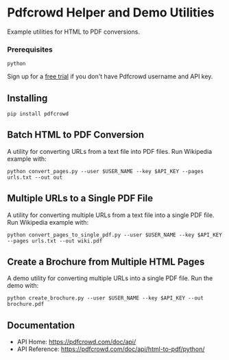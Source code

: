 # Pdfcrowd Helper and Demo Utilities

Example utilities for HTML to PDF conversions.

### Prerequisites

```
python
```

Sign up for a [free trial](https://pdfcrowd.com/user/sign_up/?pid=api-trial2) if you don't have Pdfcrowd username and API key.

## Installing

```
pip install pdfcrowd
```

## Batch HTML to PDF Conversion

A utility for converting URLs from a text file into PDF files. Run Wikipedia example with:
```
python convert_pages.py --user $USER_NAME --key $API_KEY --pages urls.txt --out out
```

## Multiple URLs to a Single PDF File

A utility for converting multiple URLs from a text file into a single PDF file. Run Wikipedia example with:
```
python convert_pages_to_single_pdf.py --user $USER_NAME --key $API_KEY --pages urls.txt --out wiki.pdf
```

## Create a Brochure from Multiple HTML Pages

A demo utility for converting multiple URLs into a single PDF file. Run the demo with:
```
python create_brochure.py --user $USER_NAME --key $API_KEY --out brochure.pdf
```

## Documentation

* API Home:  <https://pdfcrowd.com/doc/api/>
* API Reference:  <https://pdfcrowd.com/doc/api/html-to-pdf/python/>
